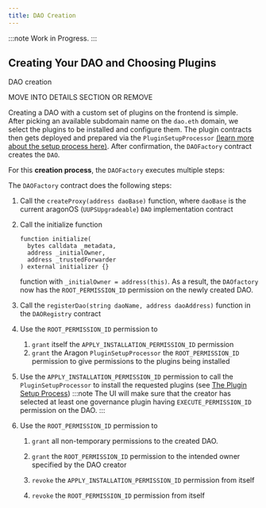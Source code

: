 ```yaml
---
title: DAO Creation
---
```


:::note
Work in Progress.
:::

## Creating Your DAO and Choosing Plugins

DAO creation

MOVE INTO DETAILS SECTION OR REMOVE

Creating a DAO with a custom set of plugins on the frontend is simple.  
After picking an available subdomain name on the `dao.eth` domain, we select the plugins to be installed and configure them. The plugin contracts then gets deployed and prepared via the `PluginSetupProcessor` [(learn more about the setup process here)](../02-framework/02-plugin-repository/04-plugin-setup.md).
After confirmation, the `DAOFactory` contract creates the `DAO`.

For this **creation process**, the `DAOFactory` executes multiple steps:

The `DAOFactory` contract does the following steps:

1. Call the `createProxy(address daoBase)` function, where `daoBase` is the current aragonOS (`UUPSUpgradeable`) `DAO` implementation contract

2. Call the initialize function

   ```solidity title =contracts/core/DAO.sol
   function initialize(
     bytes calldata _metadata,
     address _initialOwner,
     address _trustedForwarder
   ) external initializer {}
   ```

   function with `_initialOwner = address(this)`. As a result, the `DAOfactory` now has the `ROOT_PERMISSION_ID` permission on the newly created DAO.

3. Call the `registerDao(string daoName, address daoAddress)` function in the `DAORegistry` contract

4. Use the `ROOT_PERMISSION_ID` permission to

   1. `grant` itself the `APPLY_INSTALLATION_PERMISSION_ID` permission
   2. `grant` the Aragon `PluginSetupProcessor` the `ROOT_PERMISSION_ID` permission to give permissions to the plugins being installed

5. Use the `APPLY_INSTALLATION_PERMISSION_ID` permission to call the `PluginSetupProcessor` to install the requested plugins (see [The Plugin Setup Process](../02-framework/02-plugin-repository/04-plugin-setup.md))
   :::note
   The UI will make sure that the creator has selected at least one governance plugin having `EXECUTE_PERMISSION_ID` permission on the DAO.
   :::

6. Use the `ROOT_PERMISSION_ID` permission to

   1. `grant` all non-temporary permissions to the created DAO.

   2. `grant` the `ROOT_PERMISSION_ID` permission to the intended owner specified by the DAO creator

   3. `revoke` the `APPLY_INSTALLATION_PERMISSION_ID` permission from itself

   4. `revoke` the `ROOT_PERMISSION_ID` permission from itself
